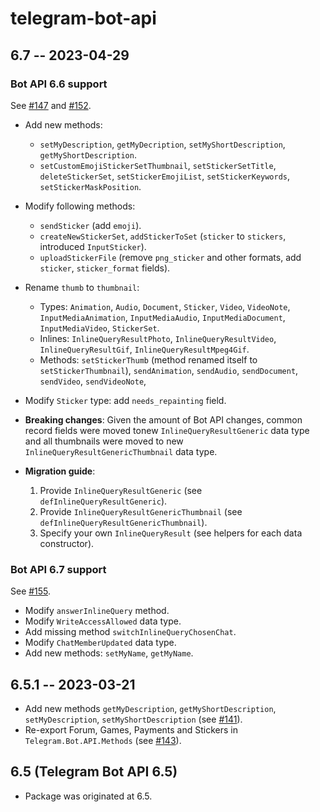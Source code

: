 # telegram-bot-api

## 6.7 -- 2023-04-29

### Bot API 6.6 support

See [#147](https://github.com/fizruk/telegram-bot-simple/pull/147) and [#152](https://github.com/fizruk/telegram-bot-simple/pull/152).

- Add new methods: 
    - `setMyDescription`, `getMyDecription`, `setMyShortDescription`, `getMyShortDescription`.
    - `setCustomEmojiStickerSetThumbnail`, `setStickerSetTitle`, `deleteStickerSet`, `setStickerEmojiList`, `setStickerKeywords`, `setStickerMaskPosition`.
- Modify following methods:
    - `sendSticker` (add `emoji`).
    - `createNewStickerSet`, `addStickerToSet` (`sticker` to `stickers`, introduced `InputSticker`).
    - `uploadStickerFile` (remove `png_sticker` and other formats, add `sticker`, `sticker_format` fields).
- Rename `thumb` to `thumbnail`:
    - Types: `Animation`, `Audio`, `Document`, `Sticker`, `Video`, `VideoNote`, `InputMediaAnimation`, `InputMediaAudio`, `InputMediaDocument`, `InputMediaVideo`, `StickerSet`.
    - Inlines: `InlineQueryResultPhoto`, `InlineQueryResultVideo`, `InlineQueryResultGif`, `InlineQueryResultMpeg4Gif`.
    - Methods: `setStickerThumb` (method renamed itself to `setStickerThumbnail`), `sendAnimation`, `sendAudio`, `sendDocument`, `sendVideo`, `sendVideoNote`, 
- Modify `Sticker` type: add `needs_repainting` field.

- **Breaking changes**: Given the amount of Bot API changes, common record fields were moved tonew  `InlineQueryResultGeneric` data type and all thumbnails were moved to new `InlineQueryResultGenericThumbnail` data type.

- **Migration guide**:

    1. Provide `InlineQueryResultGeneric` (see `defInlineQueryResultGeneric`).
    2. Provide `InlineQueryResultGenericThumbnail` (see `defInlineQueryResultGenericThumbnail`).
    3. Specify your own `InlineQueryResult` (see helpers for each data constructor).

### Bot API 6.7 support

See [#155](https://github.com/fizruk/telegram-bot-simple/pull/155).

- Modify `answerInlineQuery` method.
- Modify `WriteAccessAllowed` data type.
- Add missing method `switchInlineQueryChosenChat`.
- Modify `ChatMemberUpdated` data type.
- Add new methods: `setMyName`, `getMyName`.


## 6.5.1 -- 2023-03-21

- Add new methods `getMyDescription`, `getMyShortDescription`, `setMyDescription`, `setMyShortDescription` (see [#141](https://github.com/fizruk/telegram-bot-simple/pull/141)).
- Re-export Forum, Games, Payments and Stickers in `Telegram.Bot.API.Methods` (see [#143](https://github.com/fizruk/telegram-bot-simple/issues/143)).

## 6.5 (Telegram Bot API 6.5)

- Package was originated at 6.5.
